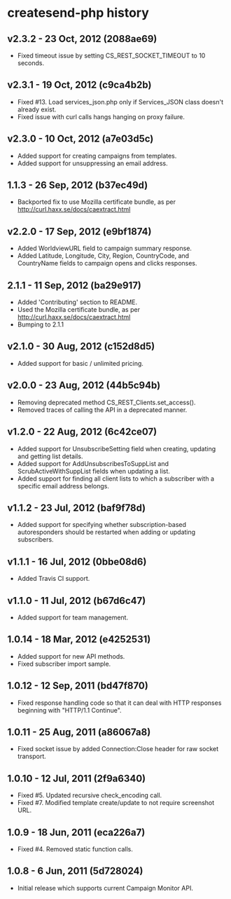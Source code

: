# createsend-php history

## v2.3.2 - 23 Oct, 2012   (2088ae69)

* Fixed timeout issue by setting CS_REST_SOCKET_TIMEOUT to 10 seconds.

## v2.3.1 - 19 Oct, 2012   (c9ca4b2b)

* Fixed #13. Load services_json.php only if Services_JSON class doesn't already
exist.
* Fixed issue with curl calls hangs hanging on proxy failure.

## v2.3.0 - 10 Oct, 2012   (a7e03d5c)

* Added support for creating campaigns from templates.
* Added support for unsuppressing an email address.

## 1.1.3 - 26 Sep, 2012   (b37ec49d)

* Backported fix to use Mozilla certificate bundle, as per
http://curl.haxx.se/docs/caextract.html

## v2.2.0 - 17 Sep, 2012   (e9bf1874)

* Added WorldviewURL field to campaign summary response.
* Added Latitude, Longitude, City, Region, CountryCode, and CountryName
fields to campaign opens and clicks responses.

## 2.1.1 - 11 Sep, 2012   (ba29e917)

* Added 'Contributing' section to README.
* Used the Mozilla certificate bundle, as per
http://curl.haxx.se/docs/caextract.html
* Bumping to 2.1.1

## v2.1.0 - 30 Aug, 2012   (c152d8d5)

* Added support for basic / unlimited pricing.

## v2.0.0 - 23 Aug, 2012   (44b5c94b)

* Removing deprecated method CS_REST_Clients.set_access().
* Removed traces of calling the API in a deprecated manner.

## v1.2.0 - 22 Aug, 2012   (6c42ce07)

* Added support for UnsubscribeSetting field when creating, updating and
getting list details.
* Added support for AddUnsubscribesToSuppList and ScrubActiveWithSuppList
fields when updating a list.
* Added support for finding all client lists to which a subscriber with a
specific email address belongs.

## v1.1.2 - 23 Jul, 2012   (baf9f78d)

* Added support for specifying whether subscription-based autoresponders
should be restarted when adding or updating subscribers.

## v1.1.1 - 16 Jul, 2012   (0bbe08d6)

* Added Travis CI support.

## v1.1.0 - 11 Jul, 2012   (b67d6c47)

* Added support for team management.

## 1.0.14 - 18 Mar, 2012   (e4252531)

* Added support for new API methods.
* Fixed subscriber import sample.

## 1.0.12 - 12 Sep, 2011   (bd47f870)

* Fixed response handling code so that it can deal with HTTP responses
beginning with "HTTP/1.1 Continue".

## 1.0.11 - 25 Aug, 2011   (a86067a8)

* Fixed socket issue by added Connection:Close header for raw socket
transport.

## 1.0.10 - 12 Jul, 2011   (2f9a6340)

* Fixed #5. Updated recursive check_encoding call.
* Fixed #7. Modified template create/update to not require screenshot URL.

## 1.0.9 - 18 Jun, 2011   (eca226a7)

* Fixed #4. Removed static function calls.

## 1.0.8 - 6 Jun, 2011   (5d728024)

* Initial release which supports current Campaign Monitor API.
